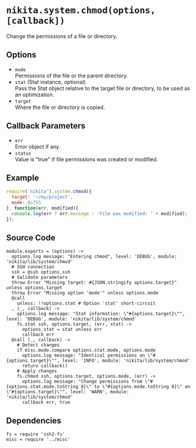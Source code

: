 
# `nikita.system.chmod(options, [callback])`

Change the permissions of a file or directory.

## Options

* `mode`   
  Permissions of the file or the parent directory.   
* `stat` (Stat instance, optional)   
  Pass the Stat object relative to the target file or directory, to be
  used as an optimization.     
* `target`   
  Where the file or directory is copied.   

## Callback Parameters

* `err`   
  Error object if any.   
* `status`   
  Value is "true" if file permissions was created or modified.   

## Example

```js
require('nikita').system.chmod({
  target: '~/my/project',
  mode: 0o755
}, function(err, modified){
  console.log(err ? err.message : 'File was modified: ' + modified);
});
```

## Source Code

    module.exports = (options) ->
      options.log message: "Entering chmod", level: 'DEBUG', module: 'nikita/lib/system/chmod'
      # SSH connection
      ssh = @ssh options.ssh
      # Validate parameters
      throw Error "Missing target: #{JSON.stringify options.target}" unless options.target
      throw Error "Missing option 'mode'" unless options.mode
      @call
        unless: !!options.stat # Option 'stat' short-circuit
      , (_, callback) ->
        options.log message: "Stat information: \"#{options.target}\"", level: 'DEBUG', module: 'nikita/lib/system/chmod'
        fs.stat ssh, options.target, (err, stat) ->
          options.stat = stat unless err
          callback err
      @call (_, callback) ->
        # Detect changes
        if misc.mode.compare options.stat.mode, options.mode
          options.log message: "Identical permissions on \"#{options.target}\"", level: 'INFO', module: 'nikita/lib/system/chmod'
          return callback()
        # Apply changes
        fs.chmod ssh, options.target, options.mode, (err) ->
          options.log message: "Change permissions from \"#{options.stat.mode.toString 8}\" to \"#{options.mode.toString 8}\" on \"#{options.target}\"", level: 'WARN', module: 'nikita/lib/system/chmod'
          callback err, true

## Dependencies

    fs = require 'ssh2-fs'
    misc = require '../misc'
